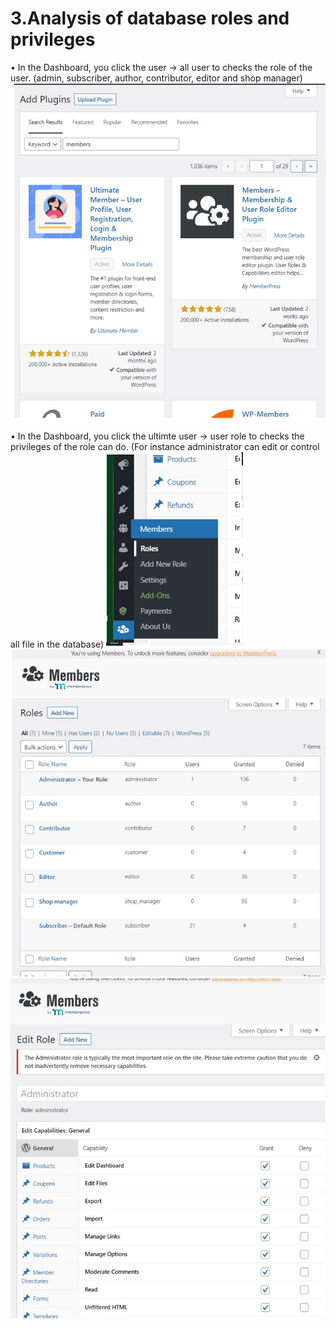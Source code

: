 # 3.Analysis of database roles and privileges

•	In the Dashboard, you click the user -> all user to checks the role of the user. (admin, subscriber, author, contributor, editor and shop manager)
![5.1](./assets/2_3.jpg)

•	In the Dashboard, you click the ultimte user -> user role to checks the privileges of the role can do. (For instance administrator can edit or control all file in the database)
![5.2](./assets/5_2.jpg)
![5.3](./assets/5_3.jpg)
![5.4](./assets/5_4.jpg)